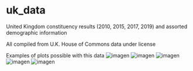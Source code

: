 # uk_data
United Kingdom constituency results (2010, 2015, 2017, 2019) and assorted demographic information

All compiled from U.K. House of Commons data under license

Examples of plots possible with this data
![imagen](https://github.com/matt-mohn/uk_data/assets/89479699/c8be5a3d-5dce-488b-a41a-1de835355413)
![imagen](https://github.com/matt-mohn/uk_data/assets/89479699/13476148-b5e5-4496-8422-004938b974dc)
![imagen](https://github.com/matt-mohn/uk_data/assets/89479699/f2324aa1-5997-47ed-a776-b70749b0940b)
![imagen](https://github.com/matt-mohn/uk_data/assets/89479699/87d01ed2-cedb-41a5-bd7e-1f01f83cc14a)
![imagen](https://github.com/matt-mohn/uk_data/assets/89479699/6d6ecde2-d8ef-48b6-be73-f18529f7314a)
